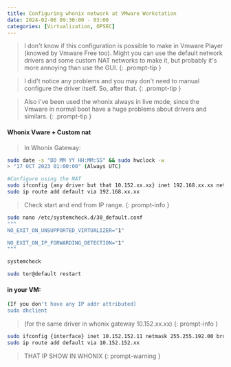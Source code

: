 ```yaml
---
title: Configuring whonix network at VMware Workstation
date: 2024-02-06 09:30:00 - 03:00
categories: [Virtualization, OPSEC]
---
```

>I don't know if this configuration is possible to make in Vmware Player (knowed by Vmware Free too). Might you can use the default network drivers and some custom NAT networks to make it, but probably it's more annoying than use the GUI.
{: .prompt-tip } 

>I did't notice any problems and you may don't need to manual configure the driver itself. So, after that.
{: .prompt-tip } 

> Also i've been used the whonix always in live mode, since the Vmware in normal boot have a huge problems about drivers and similars.
{: .prompt-tip } 

#### Whonix Vware + Custom nat

> In Whonix Gateway:
```bash
sudo date -s "DD MM YY HH:MM:SS" && sudo hwclock -w
> "17 OCT 2023 01:00:00" (Always UTC)
```
```bash
#Configure using the NAT
sudo ifconfig {any driver but that 10.152.xx.xx} inet 192.168.xx.xx netmask 255.255.255.0 broadcast 192.168.xx.255
sudo ip route add default via 192.168.xx.xx
```

> Check start and end from IP range.
{: prompt-info }

```bash
sudo nano /etc/systemcheck.d/30_default.conf
"""
NO_EXIT_ON_UNSUPPORTED_VIRTUALIZER="1"

NO_EXIT_ON_IP_FORWARDING_DETECTION="1"
"""
```
```bash
systemcheck

sudo tor@default restart
```
#### in your VM:
```bash
(If you don't have any IP addr attributed)
sudo dhclient
````

> (for the same driver in whonix gateway 10.152.xx.xx)
{: prompt-info }

```bash
sudo ifconfig {interface} inet 10.152.152.11 netmask 255.255.192.00 broadcast 10.152.191.255
sudo ip route add default via 10.152.152.xx
```

>THAT IP SHOW IN WHONIX
{: prompt-warning }
